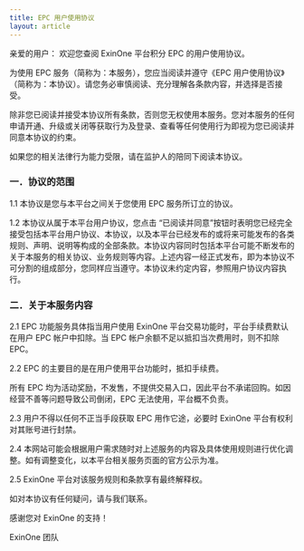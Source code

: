 ```yaml
---
title: EPC 用户使用协议
layout: article
---
```


亲爱的用户：
欢迎您查阅 ExinOne 平台积分 EPC 的用户使用协议。

为使用 EPC 服务（简称为：本服务），您应当阅读并遵守《EPC 用户使用协议》（简称为：本协议）。请您务必审慎阅读、充分理解各条款内容，并选择是否接受。

除非您已阅读并接受本协议所有条款，否则您无权使用本服务。您对本服务的任何申请开通、升级或关闭等获取行为及登录、查看等任何使用行为即视为您已阅读并同意本协议的约束。

如果您的相关法律行为能力受限，请在监护人的陪同下阅读本协议。

### 一．协议的范围

1.1 本协议是您与本平台之间关于您使用 EPC 服务所订立的协议。

1.2 本协议从属于本平台用户协议，您点击 “已阅读并同意”按钮时表明您已经完全接受包括本平台用户协议、本协议，以及本平台已经发布的或将来可能发布的各类规则、声明、说明等构成的全部条款。本协议内容同时包括本平台可能不断发布的关于本服务的相关协议、业务规则等内容。上述内容一经正式发布，即为本协议不可分割的组成部分，您同样应当遵守。本协议未约定内容，参照用户协议内容执行。

### 二．关于本服务内容

2.1 EPC 功能服务具体指当用户使用 ExinOne 平台交易功能时，平台手续费默认在用户 EPC 帐户中扣除。当 EPC 帐户余额不足以抵扣当次费用时，则不扣除 EPC。

2.2 EPC 的主要目的是在用户使用平台功能时，抵扣手续费。

所有 EPC 均为活动奖励，不发售，不提供交易入口，因此平台不承诺回购。如因经营不善等问题导致公司倒闭，EPC 无法使用，平台概不负责。

2.3 用户不得以任何不正当手段获取 EPC 用作它途，必要时 ExinOne 平台有权利对其账号进行封禁。

2.4 本网站可能会根据用户需求随时对上述服务的内容及具体使用规则进行优化调整。如有调整变化，以本平台相关服务页面的官方公示为准。

2.5 ExinOne 平台对该服务规则和条款享有最终解释权。



如对本协议有任何疑问，请与我们联系。

感谢您对 ExinOne 的支持！

ExinOne 团队

















